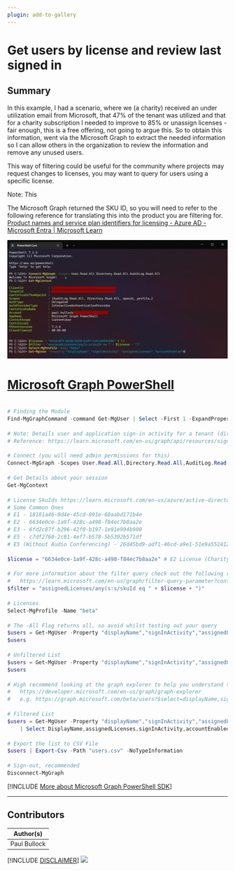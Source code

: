 ```yaml
---
plugin: add-to-gallery
---
```


# Get users by license and review last signed in

## Summary

In this example, I had a scenario, where we (a charity) received an under utilization email from Microsoft, that 47% of the tenant was utilized and that for a charity subscription I needed to improve to 85% or unassign licenses - fair enough, this is a free offering, not going to argue this. So to obtain this information, went via the Microsoft Graph to extract the needed information so I can allow others in the organization to review the information and remove any unused users.

This way of filtering could be useful for the community where projects may request changes to licenses, you may want to query for users using a specific license.

Note: This

The Microsoft Graph returned the SKU ID, so you will need to refer to the following reference for translating this into the product you are filtering for.
[Product names and service plan identifiers for licensing - Azure AD - Microsoft Entra | Microsoft Learn](https://learn.microsoft.com/en-us/azure/active-directory/enterprise-users/licensing-service-plan-reference)


![Example Screenshot](assets/example.png)


# [Microsoft Graph PowerShell](#tab/graphps)

```powershell

# Finding the Module
Find-MgGraphCommand -command Get-MgUser | Select -First 1 -ExpandProperty Permissions

# Note: Details user and application sign-in activity for a tenant (directory). You must have an Azure AD Premium P1 or P2 license to download sign-in logs using the Microsoft Graph API.
# Reference: https://learn.microsoft.com/en-us/graph/api/resources/signin?view=graph-rest-1.0

# Connect (you will need admin permissions for this)
Connect-MgGraph -Scopes User.Read.All,Directory.Read.All,AuditLog.Read.All

# Get Details about your session
Get-MgContext

# License SkuIds https://learn.microsoft.com/en-us/azure/active-directory/enterprise-users/licensing-service-plan-reference
# Some Common Ones
# E1 - 18181a46-0d4e-45cd-891e-60aabd171b4e
# E2 - 6634e0ce-1a9f-428c-a498-f84ec7b8aa2e
# E3 - 6fd2c87f-b296-42f0-b197-1e91e994b900
# E5 - c7df2760-2c81-4ef7-b578-5b5392b571df
# E5 (Without Audio Conferencing) - 26d45bd9-adf1-46cd-a9e1-51e9a5524128 

$license = "6634e0ce-1a9f-428c-a498-f84ec7b8aa2e" # E2 License (Charity)

# For more information about the filter query check out the following resource:
#   https://learn.microsoft.com/en-us/graph/filter-query-parameter?context=graph%2Fapi%2F1.0&view=graph-rest-1.0
$filter = "assignedLicenses/any(s:s/skuId eq " + $license + ")"

# Licenses
Select-MgProfile -Name "beta"

# The -All Flag returns all, so avoid whilst testing out your query
$users = Get-MgUser -Property "displayName","signInActivity","assignedLicenses","accountEnabled"
$users

# Unfiltered List
$users = Get-MgUser -Property "displayName","signInActivity","assignedLicenses","accountEnabled" | Select DisplayName,accountEnabled,signInActivity,assignedLicenses
$users

# High recommend looking at the graph explorer to help you understand the properties you can query
#   https://developer.microsoft.com/en-us/graph/graph-explorer
#   e.g. https://graph.microsoft.com/beta/users?$select=displayName,signInActivity&$filter=assignedLicenses/any(s:s/skuId eq  '6634e0ce-1a9f-428c-a498-f84ec7b8aa2e')

# Filtered List
$users = Get-MgUser -Property "displayName","signInActivity","assignedLicenses","accountEnabled" -Filter $filter -All `
    | Select DisplayName,assignedLicenses,signInActivity,accountEnabled -ExpandProperty signInActivity

# Export the list to CSV File
$users | Export-Csv -Path "users.csv" -NoTypeInformation

# Sign-out, recommended
Disconnect-MgGraph

```
[!INCLUDE [More about Microsoft Graph PowerShell SDK](../../docfx/includes/MORE-GRAPHSDK.md)]

***

## Contributors

| Author(s) |
|-----------|
| Paul Bullock |


[!INCLUDE [DISCLAIMER](../../docfx/includes/DISCLAIMER.md)]
<img src="https://m365-visitor-stats.azurewebsites.net/script-samples/scripts/graph-get-license-and-signins" aria-hidden="true" />